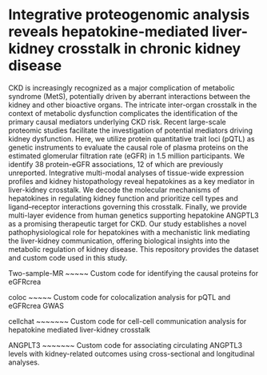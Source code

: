# Integrative proteogenomic analysis reveals hepatokine-mediated liver-kidney crosstalk in chronic kidney disease
CKD is increasingly recognized as a major complication of metabolic syndrome (MetS), potentially driven by aberrant interactions between the kidney and other bioactive organs. The intricate inter-organ crosstalk in the context of metabolic dysfunction complicates the identification of the primary causal mediators underlying CKD risk. Recent large-scale proteomic studies facilitate the investigation of potential mediators driving kidney dysfunction. Here, we utilize protein quantitative trait loci (pQTL) as genetic instruments to evaluate the causal role of plasma proteins on the estimated glomerular filtration rate (eGFR) in 1.5 million participants. We identify 38 protein-eGFR associations, 12 of which are previously unreported. Integrative multi-modal analyses of tissue-wide expression profiles and kidney histopathology reveal hepatokines as a key mediator in liver-kidney crosstalk. We decode the molecular mechanisms of hepatokines in regulating kidney function and prioritize cell types and ligand–receptor interactions governing this crosstalk. Finally, we provide multi-layer evidence from human genetics supporting hepatokine ANGPTL3 as a promising therapeutic target for CKD. Our study establishes a novel pathophysiological role for hepatokines with a mechanistic link mediating the liver-kidney communication, offering biological insights into the metabolic regulation of kidney disease. This repository provides the dataset and custom code used in this study.


Two-sample-MR ~~~~~  Custom code for identifying the causal proteins for eGFRcrea

coloc ~~~~~  Custom code for colocalization analysis for pQTL and eGFRcrea GWAS

cellchat ~~~~~~~ Custom code for cell-cell communication analysis for hepatokine mediated liver-kidney crosstalk

ANGPLT3 ~~~~~~~ Custom code for associating circulating ANGPTL3 levels with kidney-related outcomes using cross-sectional and longitudinal analyses. 

